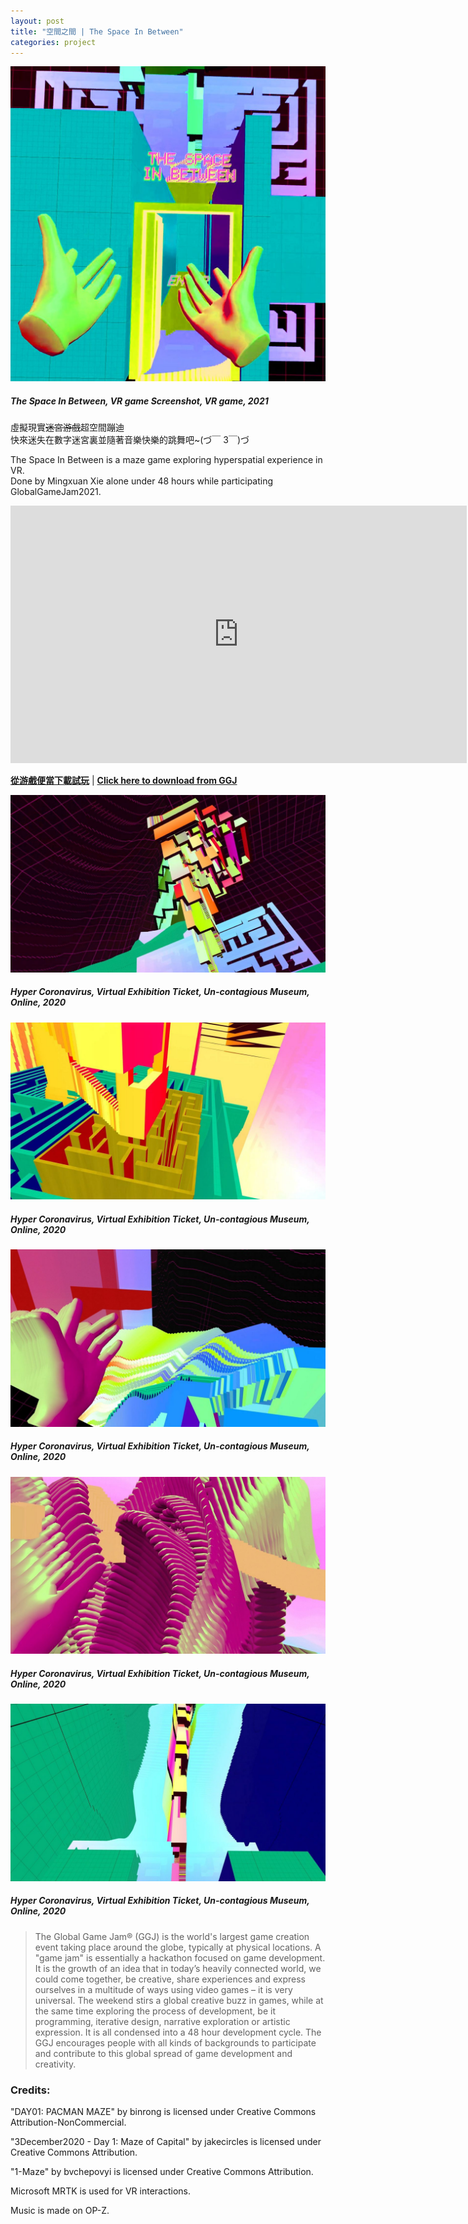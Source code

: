 ```yaml
---
layout: post
title: "空間之間 | The Space In Between"
categories: project
---
```

![圖片未顯示|Picture not shown](/assets/space-in-between/0.jpg "The Space In Between, VR game Screenshot, VR game, 2021")
##### _The Space In Between, VR game Screenshot, VR game, 2021_  
  
虛擬現實<s>迷宮游戲</s>超空間蹦迪  
快來迷失在數字迷宮裏並隨著音樂快樂的跳舞吧~(づ￣ 3￣)づ

The Space In Between is a maze game exploring hyperspatial experience in VR.  
Done by Mingxuan Xie alone under 48 hours while participating GlobalGameJam2021.

<iframe width="730" height="412" src="https://www.youtube.com/embed/ToJnmACDIbY?controls=0" frameborder="0" allow="accelerometer; autoplay; clipboard-write; encrypted-media; gyroscope; picture-in-picture" allowfullscreen></iframe>

[**從游戲便當下載試玩**](https://www.youxibd.com/v2/gamejam/ggj2021/works/1073) | [**Click here to download from GGJ**](https://globalgamejam.org/2021/games/space-between-1)

![圖片未顯示](/assets/space-in-between/2.jpg "The Space In Between, The maze tower, VR game Screenshot, VR game, 2021")
##### _Hyper Coronavirus, Virtual Exhibition Ticket, Un-contagious Museum, Online, 2020_

![圖片未顯示](/assets/space-in-between/3.jpg "The Space In Between, The horizontal and vertical mazes, VR game Screenshot, VR game, 2021")
##### _Hyper Coronavirus, Virtual Exhibition Ticket, Un-contagious Museum, Online, 2020_

![圖片未顯示](/assets/space-in-between/4.jpg "The Space In Between, The space waves, VR game Screenshot, VR game, 2021")
##### _Hyper Coronavirus, Virtual Exhibition Ticket, Un-contagious Museum, Online, 2020_

![圖片未顯示](/assets/space-in-between/5.jpg "The Space In Between, The thousand hands and doors, VR game Screenshot, VR game, 2021")
##### _Hyper Coronavirus, Virtual Exhibition Ticket, Un-contagious Museum, Online, 2020_

![圖片未顯示](/assets/space-in-between/6.jpg "The Space In Between, The corridor, VR game Screenshot, 2021")
##### _Hyper Coronavirus, Virtual Exhibition Ticket, Un-contagious Museum, Online, 2020_

>The Global Game Jam® (GGJ) is the world's largest game creation event taking place around the globe, typically at physical locations. A "game jam" is essentially a hackathon focused on game development. It is the growth of an idea that in today’s heavily connected world, we could come together, be creative, share experiences and express ourselves in a multitude of ways using video games – it is very universal. The weekend stirs a global creative buzz in games, while at the same time exploring the process of development, be it programming, iterative design, narrative exploration or artistic expression. It is all condensed into a 48 hour development cycle. The GGJ encourages people with all kinds of backgrounds to participate and contribute to this global spread of game development and creativity.

### Credits: 

"DAY01: PACMAN MAZE" by binrong is licensed under Creative Commons Attribution-NonCommercial.  

"3December2020 - Day 1: Maze of Capital" by jakecircles is licensed under Creative Commons Attribution.  

"1-Maze" by bvchepovyi is licensed under Creative Commons Attribution.  

Microsoft MRTK is used for VR interactions.  

Music is made on OP-Z.

